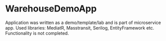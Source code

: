 # WarehouseDemoApp
 Application was written as a demo/template/lab and is part of microservice app. Used libraries: MediatR, Masstransit, Serilog, EntityFramework etc. Functionality is not completed.
